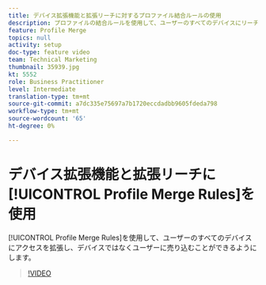 ```yaml
---
title: デバイス拡張機能と拡張リーチに対するプロファイル結合ルールの使用
description: プロファイルの結合ルールを使用して、ユーザーのすべてのデバイスにリーチを拡張し、デバイスではなくユーザーに売り込むことができるようにします。
feature: Profile Merge
topics: null
activity: setup
doc-type: feature video
team: Technical Marketing
thumbnail: 35939.jpg
kt: 5552
role: Business Practitioner
level: Intermediate
translation-type: tm+mt
source-git-commit: a7dc335e75697a7b1720eccdadbb9605fdeda798
workflow-type: tm+mt
source-wordcount: '65'
ht-degree: 0%

---
```



# デバイス拡張機能と拡張リーチに[!UICONTROL Profile Merge Rules]を使用

[!UICONTROL Profile Merge Rules]を使用して、ユーザーのすべてのデバイスにアクセスを拡張し、デバイスではなくユーザーに売り込むことができるようにします。

>[!VIDEO](https://video.tv.adobe.com/v/35939/?quality=12&learn=on)
